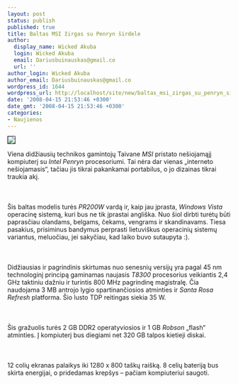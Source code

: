 ```yaml
---
layout: post
status: publish
published: true
title: Baltas MSI žirgas su Penryn širdele
author:
  display_name: Wicked Akuba
  login: Wicked Akuba
  email: Dariusbuinauskas@gmail.co
  url: ''
author_login: Wicked Akuba
author_email: Dariusbuinauskas@gmail.co
wordpress_id: 1644
wordpress_url: http://localhost/site/new/baltas_msi_zirgas_su_penryn_sirdele/
date: '2008-04-15 21:53:46 +0300'
date_gmt: '2008-04-15 21:53:46 +0300'
categories:
- Naujienos
---
```

<div class="imgright"><img src="http://www.technews.lt/upl/Failai/MSIpr200W.jpg" border="1"></div>
<p>Viena didžiausių technikos gamintojų Taivane <i>MSI</i> pristato nešiojamąjį kompiuterį su <i>Intel Penryn</i> procesoriumi. Tai nėra dar vienas „interneto nešiojamasis“, tačiau jis tikrai pakankamai portabilus, o jo dizainas tikrai traukia akį.<br />
<br><br />
<br>Šis baltas modelis turės <i>PR200W</i> vardą ir, kaip jau įprasta, <i>Windows Vista</i> operacinę sistemą, kuri bus ne tik įprastai angliška. Nuo šiol dirbti turėtų būti paprasčiau olandams, belgams, čekams, vengrams ir skandinavams. Tiesa pasakius, prisiminus bandymus perprasti lietuviškus operacinių sistemų variantus, meluočiau, jei sakyčiau, kad laiko buvo sutaupyta :).<br />
<br><br />
<br>Didžiausias ir pagrindinis skirtumas nuo senesnių versijų yra pagal 45 nm technologinį principą gaminamas naujasis <i>T8300</i> procesorius veikiantis 2,4 GHz taktiniu dažniu ir turintis 800 MHz pagrindinę magistralę. Čia naudojama 3 MB antrojo lygio spartinančiosios atminties ir <i>Santa Rosa Refresh</i> platforma. Šio lusto TDP reitingas siekia 35 W.<br />
<br><br />
<br>Šis gražuolis turės 2 GB DDR2 operatyviosios ir 1 GB <i>Robson</i> „flash“ atminties. Į kompiuterį bus diegiami net 320 GB talpos kietieji diskai.<br />
<br><br />
<br>12 colių ekranas palaikys iki 1280 x 800 taškų raišką. 8 celių bateriją bus skirta energijai, o pridedamas krepšys – pačiam kompiuteriui saugoti.<br />
<br></p>
